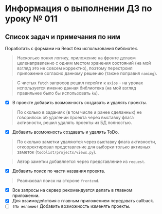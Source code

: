# Информация о выполнении ДЗ по уроку № 011

## Список задач и примечания по ним

Поработать с формами на React без использования библиотек.

> Насколько понял логику, приложение на фронте делаем целенаправленно с одним местом
> хранения состояний (на мой взгляд это не совсем корректно), поэтому
> перестроил приложение согласно данному решению (также поправил `naming`).

> С чистых `fetch` запросов решил перейти к `axios` - на уроках используется
> именно данная библиотека (на мой взгляд правильнее было бы использовать `ku`).

- [x] В проекте добавить возможность создавать и удалять проекты.

> По сколько в заданиях (в том числе и ранее сделанных) не говорилось
> об удалении проекта через выставку флага активности,
> решил удалять проекты из БД полностью.

- [x] Добавить возможность создавать и удалять ToDo.

> По сколько заметки удаляются через выставку флага активности, откорректировал
> представление для выборки только активных заметок (`todolist/projects/views.py`).

> Автор заметки добавляется через представление из `request`.

- [x] Добавить поиск по части названия проекта.

> Реализовал поиск на стороне `frontend`.

- [x] Все запросы на сервер рекомендуется делать в главном приложении.
- [x] Для взаимодействия с главным приложением передавать callback.
- [ ] `(По желанию)` Добавить возможность изменять проекты.
